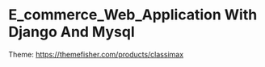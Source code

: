 # E_commerce_Web_Application With Django And Mysql
Theme: https://themefisher.com/products/classimax
 
